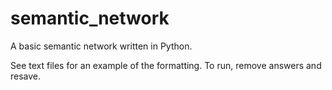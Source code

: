 # semantic_network
A basic semantic network written in Python.

See text files for an example of the formatting. To run, remove answers and resave.
